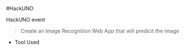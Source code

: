 #HackUNO

HackUNO event

> Create an Image Recognition Web App that will predicit the image

* Tool Used
